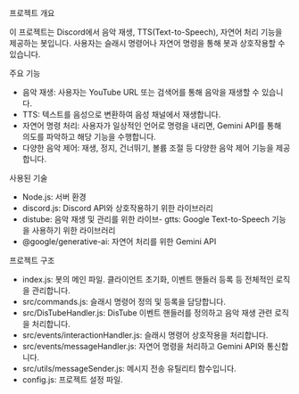   프로젝트 개요

  이 프로젝트는 Discord에서 음악 재생, TTS(Text-to-Speech), 자연어 처리 기능을 제공하는 봇입니다. 사용자는 슬래시 명령어나 자연어 명령을 통해 봇과 상호작용할 수 있습니다.

  주요 기능

   - 음악 재생: 사용자는 YouTube URL 또는 검색어를 통해 음악을 재생할 수 있습니다.
   - TTS: 텍스트를 음성으로 변환하여 음성 채널에서 재생합니다.
   - 자연어 명령 처리: 사용자가 일상적인 언어로 명령을 내리면, Gemini API를 통해 의도를 파악하고 해당 기능을 수행합니다.
   - 다양한 음악 제어: 재생, 정지, 건너뛰기, 볼륨 조절 등 다양한 음악 제어 기능을 제공합니다.

  사용된 기술

   - Node.js: 서버 환경
   - discord.js: Discord API와 상호작용하기 위한 라이브러리
   - distube: 음악 재생 및 관리를 위한 라이브- gtts: Google Text-to-Speech 기능을 사용하기 위한 라이브러리
   - @google/generative-ai: 자연어 처리를 위한 Gemini API

  프로젝트 구조

   - index.js: 봇의 메인 파일. 클라이언트 초기화, 이벤트 핸들러 등록 등 전체적인 로직을 관리합니다.
   - src/commands.js: 슬래시 명령어 정의 및 등록을 담당합니다.
   - src/DisTubeHandler.js: DisTube 이벤트 핸들러를 정의하고 음악 재생 관련 로직을 처리합니다.
   - src/events/interactionHandler.js: 슬래시 명령어 상호작용을 처리합니다.
   - src/events/messageHandler.js: 자연어 명령을 처리하고 Gemini API와 통신합니다.
   - src/utils/messageSender.js: 메시지 전송 유틸리티 함수입니다.
   - config.js: 프로젝트 설정 파일.